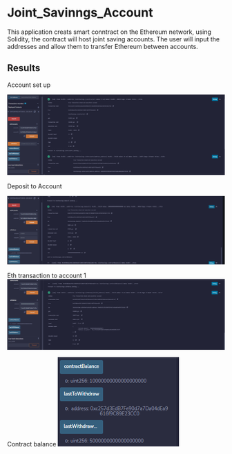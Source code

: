 # Joint_Savinngs_Account  
This application creats smart conntract on the Ethereum network, using Solidity, the contract will host joint saving accounts. The user will input the addresses and allow them to transfer Ethereum between accounts.

## Results  
Account set up

![](Execution_Results/setaccounts.PNG)  

Deposit to Account  

![](Execution_Results/10ethaswei.PNG)  
  
Eth transaction to account 1  
![](Execution_Results/5ethtrantoact1.PNG)  

Contract balance
![](Execution_Results/contractbalance.PNG)
